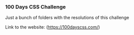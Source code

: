 ### 100 Days CSS Challenge

Just a bunch of folders with the resolutions of this challenge

Link to the  website: (https://100dayscss.com/)